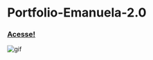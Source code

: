 # Portfolio-Emanuela-2.0
### [Acesse!](https://emanueladarosaportfolio.netlify.app/)
![gif](https://github.com/CasaliWe/portf-lio-Emanuela-2.0/blob/main/portManu.gif)
